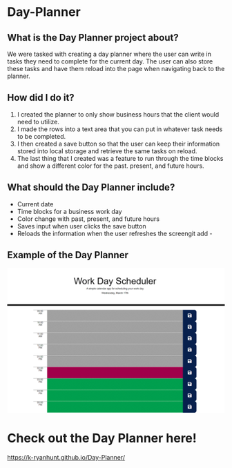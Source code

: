 # Day-Planner

## What is the Day Planner project about?

We were tasked with creating a day planner where the user can write in tasks they need to complete for the current day.  The user can also store these tasks and have them reload into the page when navigating back to the planner.

## How did I do it?

1.  I created the planner to only show business hours that the client would need to utilize.
2.  I made the rows into a text area that you can put in whatever task needs to be completed.
3.  I then created a save button so that the user can keep their information stored into local storage and retrieve the same tasks on reload.
4.  The last thing that I created was a feature to run through the time blocks and show a different color for the past. present, and future hours.

## What should the Day Planner include?

- Current date
- Time blocks for a business work day
- Color change with past, present, and future hours
- Saves input when user clicks the save button
- Reloads the information when the user refreshes the screengit add -

## Example of the Day Planner
![Screenshot](./assets/images/planner.png)

# Check out the Day Planner here!
https://k-ryanhunt.github.io/Day-Planner/